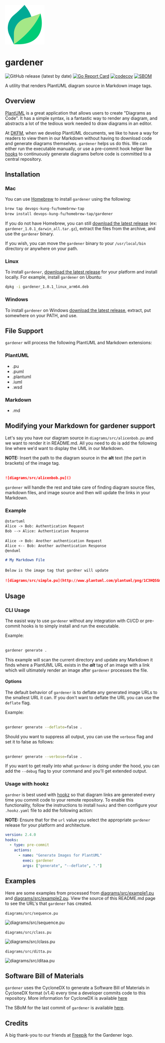 ![gardener](img/gardener128x128.png)

# gardener

![GitHub release (latest by date)](https://img.shields.io/github/v/release/devops-kung-fu/gardener) [![Go Report Card](https://goreportcard.com/badge/github.com/devops-kung-fu/hookz)](https://goreportcard.com/report/github.com/devops-kung-fu/gardener) [![codecov](https://codecov.io/gh/devops-kung-fu/gardener/branch/main/graph/badge.svg?token=P9WBOBQTOB)](https://codecov.io/gh/devops-kung-fu/gardener) [![SBOM](https://img.shields.io/badge/CyloneDX-SBoM-informational)](gardener-sbom.json)

A utility that renders PlantUML diagram source in Markdown image tags. 

## Overview

[PlantUML](https://plantuml.com/) is a great application that allows users to create "Diagrams as Code". It has a simple syntax, is a fantastic way to render any diagram, and abstracts a lot of the tedious work needed to draw diagrams in an editor. 

At [DKFM](https://github.com/devops-kung-fu), when we develop PlantUML documents, we like to have a way for readers to view them in our Markdown without having to download code and generate diagrams themselves. ```gardener``` helps us do this. We can either run the executable manually, or use a pre-commit hook helper like [hooks](https://github.com/devops-kung-fu/hookz) to continuously generate diagrams before code is committed to a central repository.

## Installation

### Mac

You can use [Homebrew](https://brew.sh) to install ```gardener``` using the following:

``` bash
brew tap devops-kung-fu/homebrew-tap
brew install devops-kung-fu/homebrew-tap/gardener
```

If you do not have Homebrew, you can still [download the latest release](https://github.com/devops-kung-fu/hookz/releases) (ex: ```gardener_1.0.1_darwin_all.tar.gz```), extract the files from the archive, and use the ```gardener``` binary.  

If you wish, you can move the ```gardener``` binary to your ```/usr/local/bin``` directory or anywhere on your path.

### Linux

To install ```gardener```,  [download the latest release](https://github.com/devops-kung-fu/hookz/releases) for your platform and install locally. For example, install ```gardener``` on Ubuntu:

```bash
dpkg -i gardener_1.0.1_linux_arm64.deb
```

### Windows

To install ```gardener``` on Windows [download the latest release](https://github.com/devops-kung-fu/hookz/releases), extract, put somewhere on your PATH, and use.

## File Support

```gardener``` will process the following PlantUML and Markdown extensions:

### PlantUML

- .pu
- .puml
- .plantuml
- .iuml
- .wsd

### Markdown

- .md

## Modifying your Markdown for gardener support

Let's say you have our diagram source in `diagrams/src/alicenbob.pu` and we want to render it in README.md. All you need to do is add the following line where we'd want to display the UML in our Markdown. 

**NOTE:** Insert the path to the diagram source in the **alt** text (the part in brackets) of the image tag.

``` markdown

![diagrams/src/alicenbob.pu]()

```
```gardener``` will handle the rest and take care of finding diagram source files, markdown files, and image source and then will update the links in your Markdown.


### Example

``` plantuml
@startuml
Alice -> Bob: Authentication Request
Bob --> Alice: Authentication Response

Alice -> Bob: Another authentication Request
Alice <-- Bob: Another authentication Response
@enduml
```

``` markdown
# My Markdown File

Below is the image tag that gardner will update

![diagrams/src/simple.pu](http://www.plantuml.com/plantuml/png/1C3HQSGm40JGVrKn3QW14uwJ8Gqu5SZAW1RaNPyrWfIVzvwgZzOry6FNFOZllthTWwaCQqH-OOzpGrdgT5chid0S_2nEfJrEvFn26TQueInrkgnLMJWEpZjyCgKoh17vXJtE3SL3dG_gKgVBMfM5u-1dSIgLOOtuoXbxd1kAXpeVrALEbxKg2yV1UOTFfZVzTrqZ_GC00F__0G00__y=)

```

## Usage

### CLI Usage

The easist way to use ```gardener``` without any integration with CI/CD or pre-commit hooks is to simply install and run the executable.

Example:

``` bash

gardener generate .

```

This example will scan the current directory and update any Markdown it finds where a PlantUML URL exists in the ***alt*** tag of an image with a link which will ultimately render an image after ```gardener``` processes the file.


#### Options

The default behavior of ```gardener``` is to deflate any generated image URLs to the smallest URL it can. If you don't want to deflate the URL you can use the ```deflate``` flag.

Example:

``` bash

gardener generate --deflate=false .

```

Should you want to suppress all output, you can use the ```verbose``` flag and set it to false as follows:

``` bash

gardener generate --verbose=false .

```

If you want to get really into what ```gardener``` is doing under the hood, you can add the ```--debug``` flag to your command and you'll get extended output.

### Usage with hookz

```gardner``` is best used with [hookz](https://github.com/devops-kung-fu/hookz) so that diagram links are generated every time you commit code to your remote repository. To enable this functionality, follow the instructions to install ```hookz``` and then configure your ```.hookz.yaml``` file to add the following action:

__NOTE:__ Ensure that for the ```url``` value you select the appropriate ```gardener``` release for your platform and architecture.

``` yaml
version: 2.4.0
hooks:
  - type: pre-commit
    actions:
      - name: "Generate Images for PlantUML"
        exec: gardener
        args: ["generate", "--deflate", "."]
```

## Examples

Here are some examples from processed from [diagrams/src/example1.pu](diagrams/src/example1.pu) and [diagrams/src/example2.pu](diagrams/src/example2.pu). View the source of this README.md page to see the URL's that ```gardener``` has created.

`diagrams/src/sequence.pu`

![diagrams/src/sequence.pu](http://www.plantuml.com/plantuml/png/1C3DRXJD3WRWVLs55TQpO8N8OaJ_PAGZHQZ526NzuZPphEvskLskGBZwx_dM4f7zsEakPnTZeLdn21pqyXU7xrBQfkO87FGBl3sYTbkdkjUWJoylB-CybRQfEG87_H-s_WdD5AECBgMqJSqHEAZ9sSLOXeZwPwfx3Pf5_BvzZ7kNqZOrH-2W9cSNOnauQumrLecfxZLe5l7xzZ7kNKhRr1o1WvgSNOpbLN_BgvgCDLQ9gUurwDVUfRHDpH4ugCdPnLXUzRUygia8tXvHkwrJtMlGf-7hFCstqZOrH-2W9cSNOraGgQmEox76AZ7LlGRD8dxVFiQzIscRcYDmK9EpYx4iY5HMX-K8tXvHkwrJtMlGNDU7nBXtAMrJSmGEQd9sCPO5aShgiBnLo-yuXFvtE3XBszGSWOEQd5sCPK6aiZeiRzNohl-4FdyfRLDp10vgSdOnbWMHokgml5NBgUurwDFmTPxcMscRcYDmK9EpYx4Cd3L6yFQ8scsTwbw3S7QKjgav0WSrERiOoy1PurOjfxhNe5d4xzl7k7SfRLDp10vgSdOnbe6pngrQtlMVqESlfMrgZi11JSuknZ9mrhXLo-yuX0Qu_2q5d3NePvCeZaXbTLZIqqsZ9KqxMdiYD5eGgQmEow4u8fNLOKbFT-5gAqqxMdiYD5eGgQmEox4u8fNLOKbFhsX9quxMdWYD5aGggyDoAkLdaw3BbHP4Agl3SdYckRxLs0euzHqfj21IMHsMGoaB8fNLOJdGvKeB8fNLOJa-qnI25FeXPvUM1PpwZXHQ4Aci3iknb0MHokgm7EbofGMHokgmd9vfhcyrjW9EVKSABOXKLeVbL1P4Agl3SgBBvKeB8fNLOJa-qrkDRQucPPMMKJzeGQIoEYodKXP4Agl3SgJBvKeB8fNLOJayqmyvkxIaAGGfQra5dFgE55eGgQmEox6K1P7Awh0Sw7AvqiycyKnpDIchW5FVaK8B8fNLOJcKRs9hF_R_0000__y1003__m==)

`diagrams/src/class.pu`

![diagrams/src/class.pu](http://www.plantuml.com/plantuml/png/1C3DQjj04C3n-pp5_sXZjD072AIqQM-vc1vo4eCqbGNx8NPcxPgGT-_lrKDxZ9BvaTMTdxjkNGjl_xGSsMJ9wiwlrhxnAG0VRR1ePRW9WDlTkcRoNiq582K1KEVP1W-j8G1QLxRUnY40Boy24BUzRawqpU9cFGd0F0l0HniiMhdftL2dQ7sozJOE5m1rdctmq1e2C4q2y5PNsb-MhExo9R9aTUUFM-TJ05BYkfSZ6xyjmZef2S25pU9TYvtE0d1Xi_Y-hjtSJsS1I8bhAuPRX7LI4e0BRl6knKvd0PXdZhxVDOnLGvbd0TXhe9i9m3HXTUdF8snbcWJW6dsl6uUwFrfVvKjUhQwZvFy0003__m400F__)

`diagrams/src/ditta.pu`

![diagrams/src/ditaa.pu](http://www.plantuml.com/plantuml/png/1C0nIbnR083X_gpYipxy6tZ5Gy4KWPJMWOipaI5U9-WT8kHax_dkFuxj_RZjhnw_FZqy-FAvxRzUp-DqERPjpAggYLbLJPXLrHmBO5RJwN9icrd_Mu0r5a_dpuE5MLLDMAVBzlA-xMkin-lpRJ-_7GlhRjzUBizt2nPWZGN-dFukBC221LXZLhDgObPL4sPLDGVy1m00uFk01VXsFJvSV_XzVVy9h06pggggggggEUxFRwVR_leF003__m400F__)

## Software Bill of Materials

```gardener``` uses the CycloneDX to generate a Software Bill of Materials in CycloneDX format (v1.4) every time a developer commits code to this repository. More information for CycloneDX is available [here](https://cyclonedx.org)

The SBoM for the last commit of ```gardener``` is available [here](sbom/gardener.cyclonedx.json).


## Credits

A big thank-you to our friends at [Freepik](https://www.freepik.com) for the Gardener logo.
